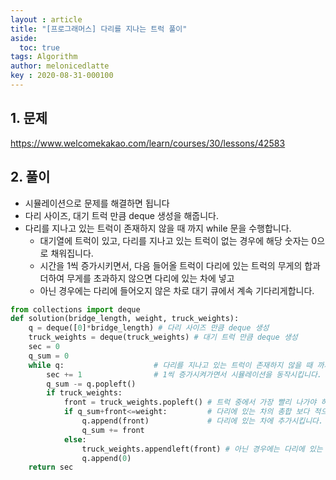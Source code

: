 ```yaml
---
layout : article
title: "[프로그래머스] 다리를 지나는 트럭 풀이"
aside:
  toc: true
tags: Algorithm 
author: melonicedlatte
key : 2020-08-31-000100 
---  
```


## 1. 문제

https://www.welcomekakao.com/learn/courses/30/lessons/42583

## 2. 풀이

- 시뮬레이션으로 문제를 해결하면 됩니다 
- 다리 사이즈, 대기 트럭 만큼 deque 생성을 해줍니다.
- 다리를 지나고 있는 트럭이 존재하지 않을 때 까지 while 문을 수행합니다.
  - 대기열에 트럭이 있고, 다리를 지나고 있는 트럭이 없는 경우에 해당 숫자는 0으로 채워집니다.
  - 시간을 1씩 증가시키면서, 다음 들어올 트럭이 다리에 있는 트럭의 무게의 합과 더하여 무게를 초과하지 않으면 다리에 있는 차에 넣고
  - 아닌 경우에는 다리에 들어오지 않은 차로 대기 큐에서 계속 기다리게합니다. 

~~~python
from collections import deque
def solution(bridge_length, weight, truck_weights):
    q = deque([0]*bridge_length) # 다리 사이즈 만큼 deque 생성
    truck_weights = deque(truck_weights) # 대기 트럭 만큼 deque 생성
    sec = 0
    q_sum = 0
    while q:                    # 다리를 지나고 있는 트럭이 존재하지 않을 때 까지     
        sec += 1                # 1씩 증가시켜가면서 시뮬레이션을 동작시킵니다.
        q_sum -= q.popleft()    
        if truck_weights:
            front = truck_weights.popleft() # 트럭 중에서 가장 빨리 나가야 하는 대기차의 무게와
            if q_sum+front<=weight:         # 다리에 있는 차의 총합 보다 적으면
                q.append(front)             # 다리에 있는 차에 추가시킵니다.
                q_sum += front
            else:
                truck_weights.appendleft(front) # 아닌 경우에는 다리에 있는 차만 앞으로 보냅니다.
                q.append(0)
    return sec 
~~~
